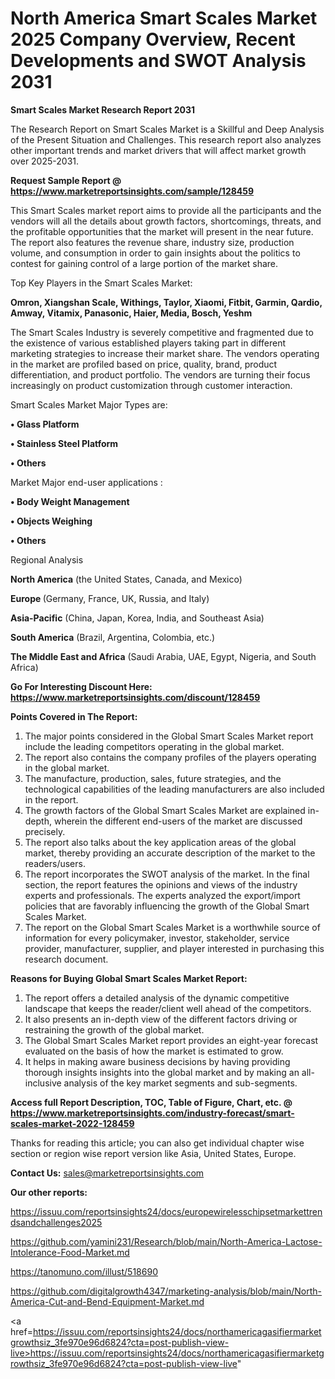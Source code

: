 # North America Smart Scales Market 2025 Company Overview, Recent Developments and SWOT Analysis 2031

<strong>Smart Scales Market Research Report 2031</strong>

The Research Report on Smart Scales Market is a Skillful and Deep Analysis of the Present Situation and Challenges. This research report also analyzes other important trends and market drivers that will affect market growth over 2025-2031.

<strong>Request Sample Report @ <a href=https://www.marketreportsinsights.com/sample/128459>https://www.marketreportsinsights.com/sample/128459</a></strong>

This Smart Scales market report aims to provide all the participants and the vendors will all the details about growth factors, shortcomings, threats, and the profitable opportunities that the market will present in the near future. The report also features the revenue share, industry size, production volume, and consumption in order to gain insights about the politics to contest for gaining control of a large portion of the market share.

Top Key Players in the Smart Scales Market:

<strong>Omron, Xiangshan Scale, Withings, Taylor, Xiaomi, Fitbit, Garmin, Qardio, Amway, Vitamix, Panasonic, Haier, Media, Bosch, Yeshm</strong>

The Smart Scales Industry is severely competitive and fragmented due to the existence of various established players taking part in different marketing strategies to increase their market share. The vendors operating in the market are profiled based on price, quality, brand, product differentiation, and product portfolio. The vendors are turning their focus increasingly on product customization through customer interaction.

Smart Scales Market Major Types are:

<strong>• Glass Platform

• Stainless Steel Platform

• Others</strong>

Market Major end-user applications :

<strong>• Body Weight Management

• Objects Weighing

• Others</strong>

Regional Analysis

</u><strong><b>North America</b></strong> (the United States, Canada, and Mexico)

<strong><b>Europe </b></strong>(Germany, France, UK, Russia, and Italy)

<strong><b>Asia-Pacific</b></strong> (China, Japan, Korea, India, and Southeast Asia)

<strong><b>South America</b></strong> (Brazil, Argentina, Colombia, etc.)

<strong><b>The Middle East and Africa</b></strong> (Saudi Arabia, UAE, Egypt, Nigeria, and South Africa)

<strong>Go For Interesting Discount Here: <a href=https://www.marketreportsinsights.com/discount/128459>https://www.marketreportsinsights.com/discount/128459</a></strong>

<strong>Points Covered in The Report:</strong>
<ol>
  <li>The major points considered in the Global Smart Scales Market report include the leading competitors operating in the global market.</li>
  <li>The report also contains the company profiles of the players operating in the global market.</li>
  <li>The manufacture, production, sales, future strategies, and the technological capabilities of the leading manufacturers are also included in the report.</li>
  <li>The growth factors of the Global Smart Scales Market are explained in-depth, wherein the different end-users of the market are discussed precisely.</li>
  <li>The report also talks about the key application areas of the global market, thereby providing an accurate description of the market to the readers/users.</li>
  <li>The report incorporates the SWOT analysis of the market. In the final section, the report features the opinions and views of the industry experts and professionals. The experts analyzed the export/import policies that are favorably influencing the growth of the Global Smart Scales Market.</li>
  <li>The report on the Global Smart Scales Market is a worthwhile source of information for every policymaker, investor, stakeholder, service provider, manufacturer, supplier, and player interested in purchasing this research document.</li>
</ol>
<strong>Reasons for Buying Global Smart Scales Market Report:</strong>

<ol>
  <li>The report offers a detailed analysis of the dynamic competitive landscape that keeps the reader/client well ahead of the competitors.</li>
  <li>It also presents an in-depth view of the different factors driving or restraining the growth of the global market.</li>
  <li>The Global Smart Scales Market report provides an eight-year forecast evaluated on the basis of how the market is estimated to grow.</li>
  <li>It helps in making aware business decisions by having providing thorough insights insights into the global market and by making an all-inclusive analysis of the key market segments and sub-segments.</li>
</ol>
<strong>Access full Report Description, TOC, Table of Figure, Chart, etc. @ <a href=https://www.marketreportsinsights.com/industry-forecast/smart-scales-market-2022-128459>https://www.marketreportsinsights.com/industry-forecast/smart-scales-market-2022-128459</a></strong>


Thanks for reading this article; you can also get individual chapter wise section or region wise report version like Asia, United States, Europe.

<strong>Contact Us:</strong>
sales@marketreportsinsights.com

<strong>Our other reports:</strong>

<a href=https://issuu.com/reportsinsights24/docs/europewirelesschipsetmarkettrendsandchallenges2025>https://issuu.com/reportsinsights24/docs/europewirelesschipsetmarkettrendsandchallenges2025</a>

<a href=https://github.com/yamini231/Research/blob/main/North-America-Lactose-Intolerance-Food-Market.md>https://github.com/yamini231/Research/blob/main/North-America-Lactose-Intolerance-Food-Market.md</a>

<a href=https://tanomuno.com/illust/518690>https://tanomuno.com/illust/518690</a>

<a href=https://github.com/digitalgrowth4347/marketing-analysis/blob/main/North-America-Cut-and-Bend-Equipment-Market.md>https://github.com/digitalgrowth4347/marketing-analysis/blob/main/North-America-Cut-and-Bend-Equipment-Market.md</a>

<a href=https://issuu.com/reportsinsights24/docs/northamericagasifiermarketgrowthsiz_3fe970e96d6824?cta=post-publish-view-live>https://issuu.com/reportsinsights24/docs/northamericagasifiermarketgrowthsiz_3fe970e96d6824?cta=post-publish-view-live</a>"

